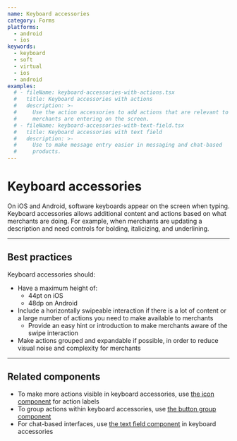 ```yaml
---
name: Keyboard accessories
category: Forms
platforms:
  - android
  - ios
keywords:
  - keyboard
  - soft
  - virtual
  - ios
  - android
examples:
  # - fileName: keyboard-accessories-with-actions.tsx
  #   title: Keyboard accessories with actions
  #   description: >-
  #     Use the action accessories to add actions that are relevant to what
  #     merchants are entering on the screen.
  # - fileName: keyboard-accessories-with-text-field.tsx
  #   title: Keyboard accessories with text field
  #   description: >-
  #     Use to make message entry easier in messaging and chat-based
  #     products.
---
```


# Keyboard accessories

On iOS and Android, software keyboards appear on the screen when typing. Keyboard accessories allows additional content and actions based on what merchants are doing. For example, when merchants are updating a description and need controls for bolding, italicizing, and underlining.

---

## Best practices

Keyboard accessories should:

- Have a maximum height of:
  - 44pt on iOS
  - 48dp on Android
- Include a horizontally swipeable interaction if there is a lot of content or a large number of actions you need to make available to merchants
  - Provide an easy hint or introduction to make merchants aware of the swipe interaction
- Make actions grouped and expandable if possible, in order to reduce visual noise and complexity for merchants

---

## Related components

- To make more actions visible in keyboard accessories, use [the icon component](https://polaris.shopify.com/components/images-and-icons/icon) for action labels
- To group actions within keyboard accessories, use [the button group component](https://polaris.shopify.com/components/actions/button-group)
- For chat-based interfaces, use [the text field component](https://polaris.shopify.com/components/forms/text-field) in keyboard accessories
